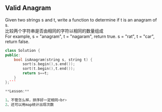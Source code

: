 
## Valid Anagram

Given two strings s and t, write a function to determine if t is an anagram of s.
<br>
比较两个字符串是否由相同的字符以相同的数量组成<br>
For example,
s = "anagram", t = "nagaram", return true.
s = "rat", t = "car", return false. 


```C++
class Solution {
public:
    bool isAnagram(string s, string t) {
        sort(s.begin(),s.end());
        sort(t.begin(),t.end());
        return s==t;
    }
};```

**Lesson:**

1、不管怎么样，排序好一定相同<br>
2、还可以用map统计出现次数